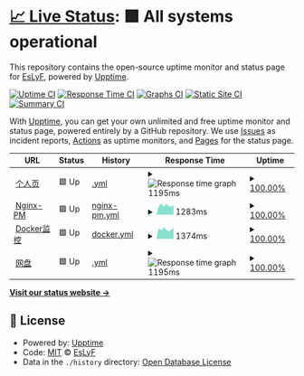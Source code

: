 # [📈 Live Status](https://EsLyF.github.io/EsLyF-uptimeMonitor): <!--live status--> **🟩 All systems operational**

This repository contains the open-source uptime monitor and status page for [EsLyF](https://EsLyF.github.io/EsLyF-uptimeMonitor), powered by [Upptime](https://github.com/upptime/upptime).

[![Uptime CI](https://github.com/EsLyF/EsLyF-uptimeMonitor/workflows/Uptime%20CI/badge.svg)](https://github.com/EsLyF/EsLyF-uptimeMonitor/actions?query=workflow%3A%22Uptime+CI%22)
[![Response Time CI](https://github.com/EsLyF/EsLyF-uptimeMonitor/workflows/Response%20Time%20CI/badge.svg)](https://github.com/EsLyF/EsLyF-uptimeMonitor/actions?query=workflow%3A%22Response+Time+CI%22)
[![Graphs CI](https://github.com/EsLyF/EsLyF-uptimeMonitor/workflows/Graphs%20CI/badge.svg)](https://github.com/EsLyF/EsLyF-uptimeMonitor/actions?query=workflow%3A%22Graphs+CI%22)
[![Static Site CI](https://github.com/EsLyF/EsLyF-uptimeMonitor/workflows/Static%20Site%20CI/badge.svg)](https://github.com/EsLyF/EsLyF-uptimeMonitor/actions?query=workflow%3A%22Static+Site+CI%22)
[![Summary CI](https://github.com/EsLyF/EsLyF-uptimeMonitor/workflows/Summary%20CI/badge.svg)](https://github.com/EsLyF/EsLyF-uptimeMonitor/actions?query=workflow%3A%22Summary+CI%22)

With [Upptime](https://upptime.js.org), you can get your own unlimited and free uptime monitor and status page, powered entirely by a GitHub repository. We use [Issues](https://github.com/EsLyF/EsLyF-uptimeMonitor/issues) as incident reports, [Actions](https://github.com/EsLyF/EsLyF-uptimeMonitor/actions) as uptime monitors, and [Pages](https://EsLyF.github.io/EsLyF-uptimeMonitor) for the status page.

<!--start: status pages-->
<!-- This summary is generated by Upptime (https://github.com/upptime/upptime) -->
<!-- Do not edit this manually, your changes will be overwritten -->
<!-- prettier-ignore -->
| URL | Status | History | Response Time | Uptime |
| --- | ------ | ------- | ------------- | ------ |
| <img alt="" src="https://icons.duckduckgo.com/ip3/eslyf.cn.ico" height="13"> [个人页](https://eslyf.cn) | 🟩 Up | [.yml](https://github.com/EsLyF/EsLyF-uptimeMonitor/commits/HEAD/history/.yml) | <details><summary><img alt="Response time graph" src="./graphs//response-time-week.png" height="20"> 1195ms</summary><br><a href="https://EsLyF.github.io/EsLyF-uptimeMonitor/history/"><img alt="Response time 1432" src="https://img.shields.io/endpoint?url=https%3A%2F%2Fraw.githubusercontent.com%2FEsLyF%2FEsLyF-uptimeMonitor%2FHEAD%2Fapi%2F%2Fresponse-time.json"></a><br><a href="https://EsLyF.github.io/EsLyF-uptimeMonitor/history/"><img alt="24-hour response time 1175" src="https://img.shields.io/endpoint?url=https%3A%2F%2Fraw.githubusercontent.com%2FEsLyF%2FEsLyF-uptimeMonitor%2FHEAD%2Fapi%2F%2Fresponse-time-day.json"></a><br><a href="https://EsLyF.github.io/EsLyF-uptimeMonitor/history/"><img alt="7-day response time 1195" src="https://img.shields.io/endpoint?url=https%3A%2F%2Fraw.githubusercontent.com%2FEsLyF%2FEsLyF-uptimeMonitor%2FHEAD%2Fapi%2F%2Fresponse-time-week.json"></a><br><a href="https://EsLyF.github.io/EsLyF-uptimeMonitor/history/"><img alt="30-day response time 1290" src="https://img.shields.io/endpoint?url=https%3A%2F%2Fraw.githubusercontent.com%2FEsLyF%2FEsLyF-uptimeMonitor%2FHEAD%2Fapi%2F%2Fresponse-time-month.json"></a><br><a href="https://EsLyF.github.io/EsLyF-uptimeMonitor/history/"><img alt="1-year response time 1438" src="https://img.shields.io/endpoint?url=https%3A%2F%2Fraw.githubusercontent.com%2FEsLyF%2FEsLyF-uptimeMonitor%2FHEAD%2Fapi%2F%2Fresponse-time-year.json"></a></details> | <details><summary><a href="https://EsLyF.github.io/EsLyF-uptimeMonitor/history/">100.00%</a></summary><a href="https://EsLyF.github.io/EsLyF-uptimeMonitor/history/"><img alt="All-time uptime 60.86%" src="https://img.shields.io/endpoint?url=https%3A%2F%2Fraw.githubusercontent.com%2FEsLyF%2FEsLyF-uptimeMonitor%2FHEAD%2Fapi%2F%2Fuptime.json"></a><br><a href="https://EsLyF.github.io/EsLyF-uptimeMonitor/history/"><img alt="24-hour uptime 100.00%" src="https://img.shields.io/endpoint?url=https%3A%2F%2Fraw.githubusercontent.com%2FEsLyF%2FEsLyF-uptimeMonitor%2FHEAD%2Fapi%2F%2Fuptime-day.json"></a><br><a href="https://EsLyF.github.io/EsLyF-uptimeMonitor/history/"><img alt="7-day uptime 100.00%" src="https://img.shields.io/endpoint?url=https%3A%2F%2Fraw.githubusercontent.com%2FEsLyF%2FEsLyF-uptimeMonitor%2FHEAD%2Fapi%2F%2Fuptime-week.json"></a><br><a href="https://EsLyF.github.io/EsLyF-uptimeMonitor/history/"><img alt="30-day uptime 100.00%" src="https://img.shields.io/endpoint?url=https%3A%2F%2Fraw.githubusercontent.com%2FEsLyF%2FEsLyF-uptimeMonitor%2FHEAD%2Fapi%2F%2Fuptime-month.json"></a><br><a href="https://EsLyF.github.io/EsLyF-uptimeMonitor/history/"><img alt="1-year uptime 49.27%" src="https://img.shields.io/endpoint?url=https%3A%2F%2Fraw.githubusercontent.com%2FEsLyF%2FEsLyF-uptimeMonitor%2FHEAD%2Fapi%2F%2Fuptime-year.json"></a></details>
| <img alt="" src="https://icons.duckduckgo.com/ip3/npm.eslyf.cn.ico" height="13"> [Nginx-PM](https://npm.eslyf.cn) | 🟩 Up | [nginx-pm.yml](https://github.com/EsLyF/EsLyF-uptimeMonitor/commits/HEAD/history/nginx-pm.yml) | <details><summary><img alt="Response time graph" src="./graphs/nginx-pm/response-time-week.png" height="20"> 1283ms</summary><br><a href="https://EsLyF.github.io/EsLyF-uptimeMonitor/history/nginx-pm"><img alt="Response time 1285" src="https://img.shields.io/endpoint?url=https%3A%2F%2Fraw.githubusercontent.com%2FEsLyF%2FEsLyF-uptimeMonitor%2FHEAD%2Fapi%2Fnginx-pm%2Fresponse-time.json"></a><br><a href="https://EsLyF.github.io/EsLyF-uptimeMonitor/history/nginx-pm"><img alt="24-hour response time 1209" src="https://img.shields.io/endpoint?url=https%3A%2F%2Fraw.githubusercontent.com%2FEsLyF%2FEsLyF-uptimeMonitor%2FHEAD%2Fapi%2Fnginx-pm%2Fresponse-time-day.json"></a><br><a href="https://EsLyF.github.io/EsLyF-uptimeMonitor/history/nginx-pm"><img alt="7-day response time 1283" src="https://img.shields.io/endpoint?url=https%3A%2F%2Fraw.githubusercontent.com%2FEsLyF%2FEsLyF-uptimeMonitor%2FHEAD%2Fapi%2Fnginx-pm%2Fresponse-time-week.json"></a><br><a href="https://EsLyF.github.io/EsLyF-uptimeMonitor/history/nginx-pm"><img alt="30-day response time 1234" src="https://img.shields.io/endpoint?url=https%3A%2F%2Fraw.githubusercontent.com%2FEsLyF%2FEsLyF-uptimeMonitor%2FHEAD%2Fapi%2Fnginx-pm%2Fresponse-time-month.json"></a><br><a href="https://EsLyF.github.io/EsLyF-uptimeMonitor/history/nginx-pm"><img alt="1-year response time 1285" src="https://img.shields.io/endpoint?url=https%3A%2F%2Fraw.githubusercontent.com%2FEsLyF%2FEsLyF-uptimeMonitor%2FHEAD%2Fapi%2Fnginx-pm%2Fresponse-time-year.json"></a></details> | <details><summary><a href="https://EsLyF.github.io/EsLyF-uptimeMonitor/history/nginx-pm">100.00%</a></summary><a href="https://EsLyF.github.io/EsLyF-uptimeMonitor/history/nginx-pm"><img alt="All-time uptime 99.49%" src="https://img.shields.io/endpoint?url=https%3A%2F%2Fraw.githubusercontent.com%2FEsLyF%2FEsLyF-uptimeMonitor%2FHEAD%2Fapi%2Fnginx-pm%2Fuptime.json"></a><br><a href="https://EsLyF.github.io/EsLyF-uptimeMonitor/history/nginx-pm"><img alt="24-hour uptime 100.00%" src="https://img.shields.io/endpoint?url=https%3A%2F%2Fraw.githubusercontent.com%2FEsLyF%2FEsLyF-uptimeMonitor%2FHEAD%2Fapi%2Fnginx-pm%2Fuptime-day.json"></a><br><a href="https://EsLyF.github.io/EsLyF-uptimeMonitor/history/nginx-pm"><img alt="7-day uptime 100.00%" src="https://img.shields.io/endpoint?url=https%3A%2F%2Fraw.githubusercontent.com%2FEsLyF%2FEsLyF-uptimeMonitor%2FHEAD%2Fapi%2Fnginx-pm%2Fuptime-week.json"></a><br><a href="https://EsLyF.github.io/EsLyF-uptimeMonitor/history/nginx-pm"><img alt="30-day uptime 100.00%" src="https://img.shields.io/endpoint?url=https%3A%2F%2Fraw.githubusercontent.com%2FEsLyF%2FEsLyF-uptimeMonitor%2FHEAD%2Fapi%2Fnginx-pm%2Fuptime-month.json"></a><br><a href="https://EsLyF.github.io/EsLyF-uptimeMonitor/history/nginx-pm"><img alt="1-year uptime 99.49%" src="https://img.shields.io/endpoint?url=https%3A%2F%2Fraw.githubusercontent.com%2FEsLyF%2FEsLyF-uptimeMonitor%2FHEAD%2Fapi%2Fnginx-pm%2Fuptime-year.json"></a></details>
| <img alt="" src="https://icons.duckduckgo.com/ip3/dpanel.eslyf.cn.ico" height="13"> [Docker监控](https://dpanel.eslyf.cn) | 🟩 Up | [docker.yml](https://github.com/EsLyF/EsLyF-uptimeMonitor/commits/HEAD/history/docker.yml) | <details><summary><img alt="Response time graph" src="./graphs/docker/response-time-week.png" height="20"> 1374ms</summary><br><a href="https://EsLyF.github.io/EsLyF-uptimeMonitor/history/docker"><img alt="Response time 1543" src="https://img.shields.io/endpoint?url=https%3A%2F%2Fraw.githubusercontent.com%2FEsLyF%2FEsLyF-uptimeMonitor%2FHEAD%2Fapi%2Fdocker%2Fresponse-time.json"></a><br><a href="https://EsLyF.github.io/EsLyF-uptimeMonitor/history/docker"><img alt="24-hour response time 1497" src="https://img.shields.io/endpoint?url=https%3A%2F%2Fraw.githubusercontent.com%2FEsLyF%2FEsLyF-uptimeMonitor%2FHEAD%2Fapi%2Fdocker%2Fresponse-time-day.json"></a><br><a href="https://EsLyF.github.io/EsLyF-uptimeMonitor/history/docker"><img alt="7-day response time 1374" src="https://img.shields.io/endpoint?url=https%3A%2F%2Fraw.githubusercontent.com%2FEsLyF%2FEsLyF-uptimeMonitor%2FHEAD%2Fapi%2Fdocker%2Fresponse-time-week.json"></a><br><a href="https://EsLyF.github.io/EsLyF-uptimeMonitor/history/docker"><img alt="30-day response time 1285" src="https://img.shields.io/endpoint?url=https%3A%2F%2Fraw.githubusercontent.com%2FEsLyF%2FEsLyF-uptimeMonitor%2FHEAD%2Fapi%2Fdocker%2Fresponse-time-month.json"></a><br><a href="https://EsLyF.github.io/EsLyF-uptimeMonitor/history/docker"><img alt="1-year response time 1543" src="https://img.shields.io/endpoint?url=https%3A%2F%2Fraw.githubusercontent.com%2FEsLyF%2FEsLyF-uptimeMonitor%2FHEAD%2Fapi%2Fdocker%2Fresponse-time-year.json"></a></details> | <details><summary><a href="https://EsLyF.github.io/EsLyF-uptimeMonitor/history/docker">100.00%</a></summary><a href="https://EsLyF.github.io/EsLyF-uptimeMonitor/history/docker"><img alt="All-time uptime 99.47%" src="https://img.shields.io/endpoint?url=https%3A%2F%2Fraw.githubusercontent.com%2FEsLyF%2FEsLyF-uptimeMonitor%2FHEAD%2Fapi%2Fdocker%2Fuptime.json"></a><br><a href="https://EsLyF.github.io/EsLyF-uptimeMonitor/history/docker"><img alt="24-hour uptime 100.00%" src="https://img.shields.io/endpoint?url=https%3A%2F%2Fraw.githubusercontent.com%2FEsLyF%2FEsLyF-uptimeMonitor%2FHEAD%2Fapi%2Fdocker%2Fuptime-day.json"></a><br><a href="https://EsLyF.github.io/EsLyF-uptimeMonitor/history/docker"><img alt="7-day uptime 100.00%" src="https://img.shields.io/endpoint?url=https%3A%2F%2Fraw.githubusercontent.com%2FEsLyF%2FEsLyF-uptimeMonitor%2FHEAD%2Fapi%2Fdocker%2Fuptime-week.json"></a><br><a href="https://EsLyF.github.io/EsLyF-uptimeMonitor/history/docker"><img alt="30-day uptime 100.00%" src="https://img.shields.io/endpoint?url=https%3A%2F%2Fraw.githubusercontent.com%2FEsLyF%2FEsLyF-uptimeMonitor%2FHEAD%2Fapi%2Fdocker%2Fuptime-month.json"></a><br><a href="https://EsLyF.github.io/EsLyF-uptimeMonitor/history/docker"><img alt="1-year uptime 99.47%" src="https://img.shields.io/endpoint?url=https%3A%2F%2Fraw.githubusercontent.com%2FEsLyF%2FEsLyF-uptimeMonitor%2FHEAD%2Fapi%2Fdocker%2Fuptime-year.json"></a></details>
| <img alt="" src="https://icons.duckduckgo.com/ip3/disk.eslyf.cn.ico" height="13"> [网盘](https://disk.eslyf.cn) | 🟩 Up | [.yml](https://github.com/EsLyF/EsLyF-uptimeMonitor/commits/HEAD/history/.yml) | <details><summary><img alt="Response time graph" src="./graphs//response-time-week.png" height="20"> 1195ms</summary><br><a href="https://EsLyF.github.io/EsLyF-uptimeMonitor/history/"><img alt="Response time 1432" src="https://img.shields.io/endpoint?url=https%3A%2F%2Fraw.githubusercontent.com%2FEsLyF%2FEsLyF-uptimeMonitor%2FHEAD%2Fapi%2F%2Fresponse-time.json"></a><br><a href="https://EsLyF.github.io/EsLyF-uptimeMonitor/history/"><img alt="24-hour response time 1175" src="https://img.shields.io/endpoint?url=https%3A%2F%2Fraw.githubusercontent.com%2FEsLyF%2FEsLyF-uptimeMonitor%2FHEAD%2Fapi%2F%2Fresponse-time-day.json"></a><br><a href="https://EsLyF.github.io/EsLyF-uptimeMonitor/history/"><img alt="7-day response time 1195" src="https://img.shields.io/endpoint?url=https%3A%2F%2Fraw.githubusercontent.com%2FEsLyF%2FEsLyF-uptimeMonitor%2FHEAD%2Fapi%2F%2Fresponse-time-week.json"></a><br><a href="https://EsLyF.github.io/EsLyF-uptimeMonitor/history/"><img alt="30-day response time 1290" src="https://img.shields.io/endpoint?url=https%3A%2F%2Fraw.githubusercontent.com%2FEsLyF%2FEsLyF-uptimeMonitor%2FHEAD%2Fapi%2F%2Fresponse-time-month.json"></a><br><a href="https://EsLyF.github.io/EsLyF-uptimeMonitor/history/"><img alt="1-year response time 1438" src="https://img.shields.io/endpoint?url=https%3A%2F%2Fraw.githubusercontent.com%2FEsLyF%2FEsLyF-uptimeMonitor%2FHEAD%2Fapi%2F%2Fresponse-time-year.json"></a></details> | <details><summary><a href="https://EsLyF.github.io/EsLyF-uptimeMonitor/history/">100.00%</a></summary><a href="https://EsLyF.github.io/EsLyF-uptimeMonitor/history/"><img alt="All-time uptime 60.86%" src="https://img.shields.io/endpoint?url=https%3A%2F%2Fraw.githubusercontent.com%2FEsLyF%2FEsLyF-uptimeMonitor%2FHEAD%2Fapi%2F%2Fuptime.json"></a><br><a href="https://EsLyF.github.io/EsLyF-uptimeMonitor/history/"><img alt="24-hour uptime 100.00%" src="https://img.shields.io/endpoint?url=https%3A%2F%2Fraw.githubusercontent.com%2FEsLyF%2FEsLyF-uptimeMonitor%2FHEAD%2Fapi%2F%2Fuptime-day.json"></a><br><a href="https://EsLyF.github.io/EsLyF-uptimeMonitor/history/"><img alt="7-day uptime 100.00%" src="https://img.shields.io/endpoint?url=https%3A%2F%2Fraw.githubusercontent.com%2FEsLyF%2FEsLyF-uptimeMonitor%2FHEAD%2Fapi%2F%2Fuptime-week.json"></a><br><a href="https://EsLyF.github.io/EsLyF-uptimeMonitor/history/"><img alt="30-day uptime 100.00%" src="https://img.shields.io/endpoint?url=https%3A%2F%2Fraw.githubusercontent.com%2FEsLyF%2FEsLyF-uptimeMonitor%2FHEAD%2Fapi%2F%2Fuptime-month.json"></a><br><a href="https://EsLyF.github.io/EsLyF-uptimeMonitor/history/"><img alt="1-year uptime 49.27%" src="https://img.shields.io/endpoint?url=https%3A%2F%2Fraw.githubusercontent.com%2FEsLyF%2FEsLyF-uptimeMonitor%2FHEAD%2Fapi%2F%2Fuptime-year.json"></a></details>

<!--end: status pages-->

[**Visit our status website →**](https://EsLyF.github.io/EsLyF-uptimeMonitor)

## 📄 License

- Powered by: [Upptime](https://github.com/upptime/upptime)
- Code: [MIT](./LICENSE) © [EsLyF](https://EsLyF.github.io/EsLyF-uptimeMonitor)
- Data in the `./history` directory: [Open Database License](https://opendatacommons.org/licenses/odbl/1-0/)
